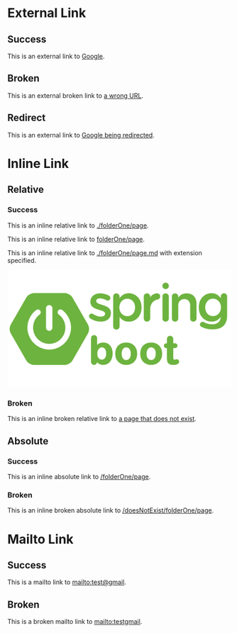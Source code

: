 # External Link

## Success

This is an external link to [Google](https://www.google.fr/).

## Broken

This is an external broken link to [a wrong URL](https://www.gogle.fr/).

## Redirect

This is an external link to [Google being redirected](https://google.fr/).

# Inline Link

## Relative

### Success

This is an inline relative link to [./folderOne/page](./folderOne/page).

This is an inline relative link to [folderOne/page](folderOne/page).

This is an inline relative link to [./folderOne/page.md](./folderOne/page.md) with extension specified.

![](images/spring-boot-logo.png)

### Broken

This is an inline broken relative link to [a page that does not exist](./does-not-exist).

## Absolute

### Success

This is an inline absolute link to [/folderOne/page](/folderOne/page).

### Broken

This is an inline broken absolute link to [/doesNotExist/folderOne/page](/doesNotExist/folderOne/page).

# Mailto Link

## Success

This is a mailto link to [mailto:test@gmail](mailto:test@gmail).

## Broken

This is a broken mailto link to [mailto:testgmail](mailto:testgmail).